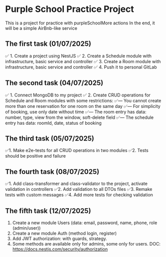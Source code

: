 # Purple School Practice Project
This is a project for practice with purpleSchoolMore actions
In the end, it will be a simple AirBnb-like service


## The first task (01/07/2025)

✅ 1. Create a project using NestJS
✅ 2. Create a Schedule module with infrastructure, basic service and controller
✅ 3. Create a Room module with infrastructure, basic service and controller
✅ 4. Push it to personal GitLab

## The second task (04/07/2025)

✅ 1. Connect MongoDB to my project
✅ 2. Create CRUD operations for Schedule and Room modules with some restrictions:
✅— You cannot create more than one reservation for one room on the same day
✅— For simplicity of booking, use only date without time
✅— The room entry has data: number, type, view from the window, soft-delete field
✅— The schedule entry has data: roomId, date, status of booking

## The third task (05/07/2025)

✅1. Make e2e-tests for all CRUD operations in two modules
✅2. Tests should be positive and failure

## The fourth task (08/07/2025)

✅1. Add class-transformer and class-validator to the project, activate validation in controllers
✅2. Add validation to all DTOs files
✅3. Remake tests with custom messages
✅4. Add more tests for checking validation

## The fifth task (12/07/2025)

1. Create a new module Users (data: email, password, name, phone, role (admin/user))
2. Create a new module Auth (method login, register)
3. Add JWT authorization: with guards, strategy.
4. Some methods are available only for admins, some only for users. DOC: https://docs.nestjs.com/security/authorization

